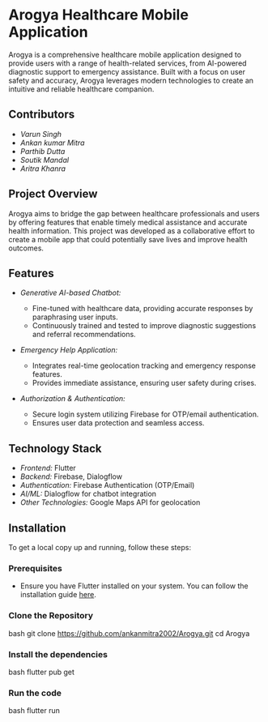 # Arogya Healthcare Mobile Application

Arogya is a comprehensive healthcare mobile application designed to provide users with a range of health-related services, from AI-powered diagnostic support to emergency assistance. Built with a focus on user safety and accuracy, Arogya leverages modern technologies to create an intuitive and reliable healthcare companion.

## Contributors

- *Varun Singh*
- *Ankan kumar Mitra*
- *Parthib Dutta*
- *Soutik Mandal*
- *Aritra Khanra*

## Project Overview

Arogya aims to bridge the gap between healthcare professionals and users by offering features that enable timely medical assistance and accurate health information. This project was developed as a collaborative effort to create a mobile app that could potentially save lives and improve health outcomes.

## Features

- *Generative AI-based Chatbot:*
  - Fine-tuned with healthcare data, providing accurate responses by paraphrasing user inputs.
  - Continuously trained and tested to improve diagnostic suggestions and referral recommendations.

- *Emergency Help Application:*
  - Integrates real-time geolocation tracking and emergency response features.
  - Provides immediate assistance, ensuring user safety during crises.

- *Authorization & Authentication:*
  - Secure login system utilizing Firebase for OTP/email authentication.
  - Ensures user data protection and seamless access.

## Technology Stack

- *Frontend:* Flutter
- *Backend:* Firebase, Dialogflow
- *Authentication:* Firebase Authentication (OTP/Email)
- *AI/ML:* Dialogflow for chatbot integration
- *Other Technologies:* Google Maps API for geolocation

## Installation

To get a local copy up and running, follow these steps:

### Prerequisites

- Ensure you have Flutter installed on your system. You can follow the installation guide [here](https://flutter.dev/docs/get-started/install).

### Clone the Repository

bash
git clone https://github.com/ankanmitra2002/Arogya.git
cd Arogya

### Install the dependencies

bash
flutter pub get

### Run the code

bash
flutter run
